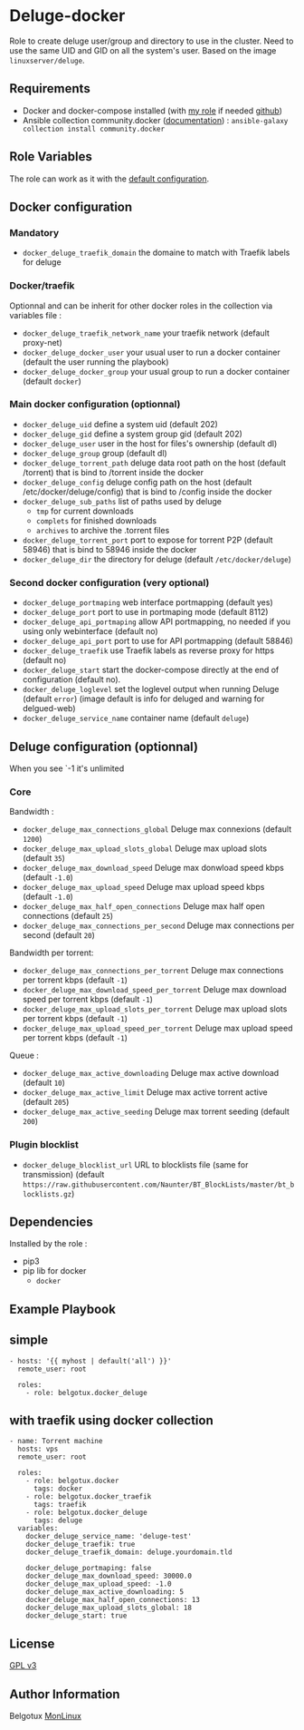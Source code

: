 Deluge-docker
=============

Role to create deluge user/group and directory to use in the cluster.
Need to use the same UID and GID on all the system's user.
Based on the image `linuxserver/deluge`.

Requirements
------------

- Docker and docker-compose installed (with [my role](https://galaxy.ansible.com/belgotux/docker) if needed [github](https://github.com/belgotux/ansible-role-docker))
- Ansible collection community.docker ([documentation](https://docs.ansible.com/ansible/latest/collections/community/docker/docker_compose_module.html)) : `ansible-galaxy collection install community.docker`

Role Variables
--------------
The role can work as it with the [default configuration](defaults/main.yml).

## Docker configuration

### Mandatory
- `docker_deluge_traefik_domain` the domaine to match with Traefik labels for deluge

### Docker/traefik
Optionnal and can be inherit for other docker roles in the collection via variables file :
- `docker_deluge_traefik_network_name` your traefik network (default proxy-net)
- `docker_deluge_docker_user` your usual user to run a docker container (default the user running the playbook)
- `docker_deluge_docker_group` your usual group to run a docker container (default `docker`)

### Main docker configuration (optionnal)
- `docker_deluge_uid` define a system uid (default 202)
- `docker_deluge_gid` define a system group gid (default 202)
- `docker_deluge_user` user in the host for files's ownership (default dl)
- `docker_deluge_group` group (default dl)
- `docker_deluge_torrent_path` deluge data root path on the host (default /torrent) that is bind to /torrent inside the docker
- `docker_deluge_config` deluge config path on the host (default /etc/docker/deluge/config) that is bind to /config inside the docker
- `docker_deluge_sub_paths` list of paths used by deluge
  - `tmp` for current downloads
  - `complets` for finished downloads
  - `archives` to archive the .torrent files
- `docker_deluge_torrent_port` port to expose for torrent P2P (default 58946) that is bind to 58946 inside the docker
- `docker_deluge_dir` the directory for deluge (default `/etc/docker/deluge`)

### Second docker configuration (very optional)
- `docker_deluge_portmaping` web interface portmapping (default yes)
- `docker_deluge_port` port to use in portmaping mode (default 8112)
- `docker_deluge_api_portmaping` allow API portmapping, no needed if you using only webinterface (default no)
- `docker_deluge_api_port` port to use for API portmapping (default 58846)
- `docker_deluge_traefik` use Traefik labels as reverse proxy for https (default no)
- `docker_deluge_start` start the docker-compose directly at the end of configuration (default no).
- `docker_deluge_loglevel` set the loglevel output when running Deluge (default `error`) (image default is info for deluged and warning for delgued-web)
- `docker_deluge_service_name` container name (default `deluge`)

## Deluge configuration (optionnal)
When you see `-1 it's unlimited
### Core
Bandwidth :
- `docker_deluge_max_connections_global` Deluge max connexions (default `1200`)
- `docker_deluge_max_upload_slots_global` Deluge max upload slots (default `35`)
- `docker_deluge_max_download_speed` Deluge max donwload speed kbps (default `-1.0`)
- `docker_deluge_max_upload_speed` Deluge max upload speed kbps (default `-1.0`)
- `docker_deluge_max_half_open_connections` Deluge max half open connections (default `25`)
- `docker_deluge_max_connections_per_second` Deluge max connections per second (default `20`)

Bandwidth per torrent:
- `docker_deluge_max_connections_per_torrent` Deluge max connections per torrent kbps (default `-1`)
- `docker_deluge_max_download_speed_per_torrent` Deluge max download speed per torrent kbps (default `-1`)
- `docker_deluge_max_upload_slots_per_torrent` Deluge max upload slots per torrent kbps (default `-1`)
- `docker_deluge_max_upload_speed_per_torrent` Deluge max upload speed per torrent kbps (default `-1`)

Queue :
- `docker_deluge_max_active_downloading` Deluge max active download (default `10`)
- `docker_deluge_max_active_limit` Deluge max active torrent active (default `205`)
- `docker_deluge_max_active_seeding` Deluge max torrent seeding (default `200`)

### Plugin blocklist
- `docker_deluge_blocklist_url` URL to blocklists file (same for transmission) (default `https://raw.githubusercontent.com/Naunter/BT_BlockLists/master/bt_blocklists.gz`)

Dependencies
------------
Installed by the role :
- pip3
- pip lib for docker
  - `docker`

Example Playbook
----------------

## simple
```
- hosts: '{{ myhost | default('all') }}'
  remote_user: root

  roles:
    - role: belgotux.docker_deluge
```

## with traefik using docker collection

```
- name: Torrent machine
  hosts: vps
  remote_user: root

  roles:
    - role: belgotux.docker
      tags: docker
    - role: belgotux.docker_traefik
      tags: traefik
    - role: belgotux.docker_deluge
      tags: deluge
  variables:
    docker_deluge_service_name: 'deluge-test'
    docker_deluge_traefik: true
    docker_deluge_traefik_domain: deluge.yourdomain.tld

    docker_deluge_portmaping: false
    docker_deluge_max_download_speed: 30000.0
    docker_deluge_max_upload_speed: -1.0
    docker_deluge_max_active_downloading: 5
    docker_deluge_max_half_open_connections: 13
    docker_deluge_max_upload_slots_global: 18
    docker_deluge_start: true
```

License
-------

[GPL v3](https://www.gnu.org/licenses/gpl-3.0.en.html)

Author Information
------------------

Belgotux
[MonLinux](https://www.monlinux.net)

